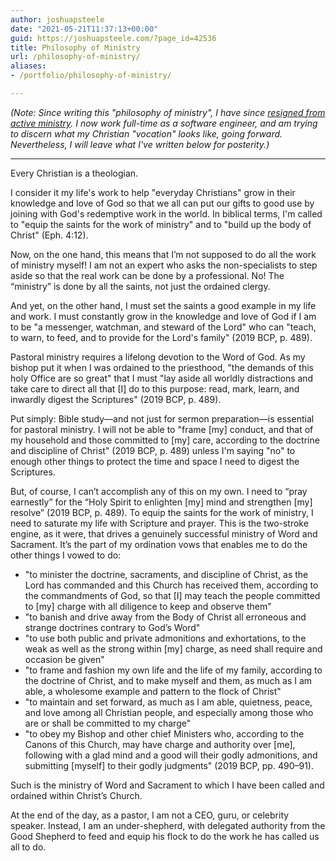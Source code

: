 ```yaml
---
author: joshuapsteele
date: "2021-05-21T11:37:13+00:00"
guid: https://joshuapsteele.com/?page_id=42536
title: Philosophy of Ministry
url: /philosophy-of-ministry/
aliases:
- /portfolio/philosophy-of-ministry/

---
```

*(Note: Since writing this "philosophy of ministry", I have since [resigned from active ministry](/im-resigning-from-ordained-ministry-in-the-anglican-church-in-north-america/). I now work full-time as a software engineer, and am trying to discern what my Christian "vocation" looks like, going forward. Nevertheless, I will leave what I've written below for posterity.)*

***

Every Christian is a theologian.

I consider it my life's work to help "everyday Christians" grow in their knowledge and love of God so that we all can put our gifts to good use by joining with God's redemptive work in the world. In biblical terms, I'm called to "equip the saints for the work of ministry" and to "build up the body of Christ" (Eph. 4:12).

Now, on the one hand, this means that I’m not supposed to do all the work of ministry myself! I am not an expert who asks the non-specialists to step aside so that the real work can be done by a professional. No! The “ministry” is done by all the saints, not just the ordained clergy.

And yet, on the other hand, I must set the saints a good example in my life and work. I must constantly grow in the knowledge and love of God if I am to be "a messenger, watchman, and steward of the Lord" who can "teach, to warn, to feed, and to provide for the Lord's family" (2019 BCP, p. 489).

Pastoral ministry requires a lifelong devotion to the Word of God. As my bishop put it when I was ordained to the priesthood, "the demands of this holy Office are so great" that I must "lay aside all worldly distractions and take care to direct all that \[I\] do to this purpose: read, mark, learn, and inwardly digest the Scriptures" (2019 BCP, p. 489).

Put simply: Bible study—and not just for sermon preparation—is essential for pastoral ministry. I will not be able to "frame \[my\] conduct, and that of my household and those committed to \[my\] care, according to the doctrine and discipline of Christ" (2019 BCP, p. 489) unless I'm saying "no" to enough other things to protect the time and space I need to digest the Scriptures.

But, of course, I can’t accomplish any of this on my own. I need to “pray earnestly” for the “Holy Spirit to enlighten \[my\] mind and strengthen \[my\] resolve” (2019 BCP, p. 489). To equip the saints for the work of ministry, I need to saturate my life with Scripture and prayer. This is the two-stroke engine, as it were, that drives a genuinely successful ministry of Word and Sacrament. It’s the part of my ordination vows that enables me to do the other things I vowed to do:

- "to minister the doctrine, sacraments, and discipline of Christ, as the Lord has commanded and this Church has received them, according to the commandments of God, so that \[I\] may teach the people committed to \[my\] charge with all diligence to keep and observe them"
- "to banish and drive away from the Body of Christ all erroneous and strange doctrines contrary to God’s Word"
- "to use both public and private admonitions and exhortations, to the weak as well as the strong within \[my\] charge, as need shall require and occasion be given"
- "to frame and fashion my own life and the life of my family, according to the doctrine of Christ, and to make myself and them, as much as I am able, a wholesome example and pattern to the flock of Christ"
- "to maintain and set forward, as much as I am able, quietness, peace, and love among all Christian people, and especially among those who are or shall be committed to my charge"
- "to obey my Bishop and other chief Ministers who, according to the Canons of this Church, may have charge and authority over \[me\], following with a glad mind and a good will their godly admonitions, and submitting \[myself\] to their godly judgments" (2019 BCP, pp. 490–91).

Such is the ministry of Word and Sacrament to which I have been called and ordained within Christ’s Church.

At the end of the day, as a pastor, I am not a CEO, guru, or celebrity speaker. Instead, I am an under-shepherd, with delegated authority from the Good Shepherd to feed and equip his flock to do the work he has called us all to do.
